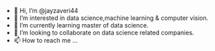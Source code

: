 - 👋 Hi, I’m @jayzaveri44
- 👀 I’m interested in data science,machine learning & computer vision.
- 🌱 I’m currently learning master of data science.
- 💞️ I’m looking to collaborate on data science related companies.
- 📫 How to reach me ...

<!---
jayzaveri44/jayzaveri44 is a ✨ special ✨ repository because its `README.md` (this file) appears on your GitHub profile.
You can click the Preview link to take a look at your changes.
--->
